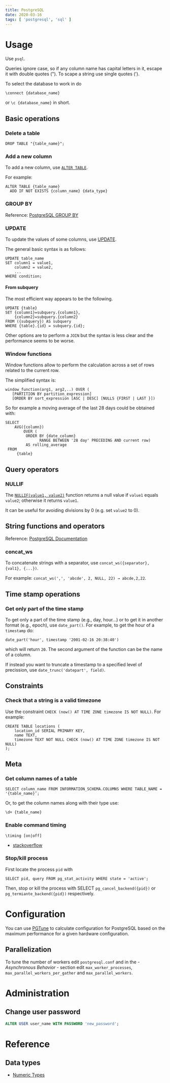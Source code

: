 ```yaml
---
title: PostgreSQL
date: 2020-03-16
tags: [ 'postgresql', 'sql' ]
---
```


# Usage

Use `psql`.

Queries ignore case, so if any column name has capital letters in it, escape
it with double quotes ("). To scape a string use single quotes (').

To select the database to work in do

```psql
\connect {database_name}
```

or `\c {database_name}` in short.

## Basic operations

### Delete a table

```psql
DROP TABLE "{table_name}";
```

### Add a new column

To add a new column, use
[`ALTER TABLE`](https://www.postgresql.org/docs/current/sql-altertable.html).

For example:

```psql
ALTER TABLE {table_name}
  ADD IF NOT EXISTS {column_name} {data_type}
```

### GROUP BY

Reference:
[PostgreSQL GROUP BY](https://www.postgresqltutorial.com/postgresql-group-by/)

### UPDATE

To update the values of some columns, use
[UPDATE](https://www.postgresql.org/docs/9.1/sql-update.html).

The general basic syntax is as follows:

```psql
UPDATE table_name
SET column1 = value1,
    column2 = value2,
    ...
WHERE condition;
```

#### From subquery

The most efficient way appears to be the following.

```psql
UPDATE {table}
SET {column1}=subquery.{column1},
    {column2}=subquery.{column2}
FROM ({subquery}) AS subquery
WHERE {table}.{id} = subquery.{id};
```

Other options are to perform a `JOIN` but the syntax is less clear and the
performance seems to be worse.

### Window functions

Window functions allow to perform the calculation across a set of rows related
to the current row.

The simplified syntax is:

```psql
window_function(arg1, arg2,..) OVER (
   [PARTITION BY partition_expression]
   [ORDER BY sort_expression [ASC | DESC] [NULLS {FIRST | LAST }])
```

So for example a moving average of the last 28 days could be obtained with:

```psql
SELECT
    AVG({column})
        OVER (
         ORDER BY {date_column}
               RANGE BETWEEN '28 day' PRECEDING AND current row)
         AS rolling_average
 FROM
     {table}
```

## Query operators

### NULLIF

The [`NULLIF(value1, value2)`](https://www.postgresql.org/docs/current/functions-conditional.html#FUNCTIONS-NULLIF)
function returns a null value if `value1` equals `value2`; otherwise it returns
`value1`.

It can be useful for avoiding divisions by 0 (e.g. set `value2` to 0).

## String functions and operators

Reference: [PostgreSQL Documentation](https://www.postgresql.org/docs/current/functions-string.html)


### concat_ws

To concatenate strings with a separator, use
`concat_ws({separator}, {val1}, {...})`.

For example: `concat_ws(',', 'abcde', 2, NULL, 22) → abcde,2,22`.

## Time stamp operations

### Get only part of the time stamp

To get only a part of the time stamp (e.g., day, hour...) or to get it in
another format (e.g., epoch), use `date_part()`. For example, to get the
hour of a `timestamp` do:

```psql
date_part('hour', timestamp '2001-02-16 20:38:40')
```

which will return `20`. The second argument of the function can be the name of
a column.

If instead you want to truncate a timestamp to a specified level of precission,
use `date_trunc('datepart', field)`.

## Constraints

### Check that a string is a valid timezone

Use the constraint `CHECK (now() AT TIME ZONE timezone IS NOT NULL)`. For
example:

```psql
CREATE TABLE locations (
    location_id SERIAL PRIMARY KEY,
    name TEXT,
    timezone TEXT NOT NULL CHECK (now() AT TIME ZONE timezone IS NOT NULL)
);
```

## Meta

### Get column names of a table

```psql
SELECT column_name FROM INFORMATION_SCHEMA.COLUMNS WHERE TABLE_NAME = '{table_name}';
```
Or, to get the column names along with their type use:

```psql
\d+ {table_name}
```

### Enable command timing

```pgsql
\timing [on|off]
```

* [stackoverflow](https://stackoverflow.com/questions/9063402/get-execution-time-of-postgresql-query/9064100)

### Stop/kill process

First locate the process `pid` with

```psql
SELECT pid, query FROM pg_stat_activity WHERE state = 'active';
```

Then, stop or kill the process with SELECT `pg_cancel_backend({pid})` or
`pg_termiante_backend({pid})` respectively.

# Configuration

You can use [PGTune](https://pgtune.leopard.in.ua/#/) to calculate
configuration for PostgreSQL based on the maximum performance for a given
hardware configuration.

## Parallelization

To tune the number of workers edit `postgresql.conf` and in the
*- Asynchronous Behavior -* section edit `max_worker_processes`,
`max_parallel_workers_per_gather` and `max_parallel_workers`.

# Administration

## Change user password

```sql
ALTER USER user_name WITH PASSWORD 'new_password';
```

# Reference

## Data types

* [Numeric Types](https://www.postgresql.org/docs/current/datatype-numeric.html)
